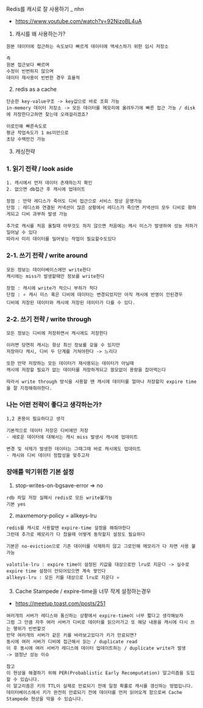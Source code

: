 Redis를 캐시로 잘 사용하기 _ nhn
- https://www.youtube.com/watch?v=92NizoBL4uA

1. 캐시를 왜 사용하는가?
```
원본 데이터에 접근하는 속도보다 빠르게 데이터에 액세스하기 위한 임시 저장소

즉 
원본 접근보다 빠르며
수정이 빈번하지 않으며
데이터 재사용이 빈번한 경우 효율적 
```
2. redis as a cache
```
단순한 key-value구조 -> key값으로 바로 조회 가능
in-memory 데이터 저장소 -> 모든 데이터를 메모리에 올려두기에 빠른 접근 가능 / disk에 저장한다고하면 찾는데 오래걸리겠죠?

이로인해 빠른속도로
평균 작업속도가 1 ms미만으로
초당 수백만건 가능 
```

3. 캐싱전략

### 1. 읽기 전략 / look aside
```
1. 캐시에서 먼저 데이터 존재하는지 확인
2. 없으면 db접근 후 캐시에 업데이트

장점 : 만약 레디스가 죽어도 디비 접근으로 서비스 정상 운영가능
단점 : 레디스와 연결된 커넥션이 많은 상황에서 레디스가 죽으면 커넥션이 모두 디비로 향하게되고 디비 과부하 발생 가능

추가로 캐시를 처음 올릴때 아무것도 하지 않으면 처음에는 캐시 미스가 발생하여 성능 저하가 일어날 수 있다
따라서 미리 데이터를 밀어넣는 작업이 필요할수도있다
```

### 2-1. 쓰기 전략 / write around
```
모든 정보는 데이터베이스에만 write한다
캐시에는 miss가 발생할때만 정보를 write한다

장점 : 캐시에 write가 적으니 부하가 적다
단점 : ⭐️ 캐시 미스 혹은 디비에 데이터는 변경되었지만 아직 캐시에 반영이 안된경우
디비에 저장된 데이터와 캐시에 저장된 데이터가 다를 수 있다.
```
### 2-2. 쓰기 전략 / write through
```
모든 정보는 디비에 저장하면서 캐시에도 저장한다

이러면 당연히 캐시는 항상 최신 정보를 갖을 수 있지만
저장마다 캐시, 디비 두 단계를 거쳐야한다 -> 느리다

또한 만약 저장하는 모든 데이터가 재사용되는 데이터가 아닐때 
캐시에 저장할 필요가 없는 데이터를 저장하게되고 쓸모없이 용량을 잡아먹는다

따라서 write through 방식을 사용할 땐 캐시에 데이터를 얼마나 저장할지 expire time을 잘 지정해줘야한다. 
```

### 나는 어떤 전략이 좋다고 생각하는가?
```
1,2 혼용이 필요하다고 생각

기본적으로 데이터 저장은 디비에만 저장
- 새로운 데이터에 대해서는 캐시 miss 발생시 캐시에 업데이트

변경 및 삭제가 발생한 데이터는 그때그때 바로 캐시에도 업데이트
- 캐시와 디비 데이터 정합성을 맞추고자
```

### 장애를 막기위한 기본 설정
1. stop-writes-on-bgsave-error => no
```
rdb 파일 저장 실패시 redis로 모든 write불가능
기본 yes
```
2. maxmemory-policy = allkeys-lru
```
redis를 캐시로 사용할땐 expire-time 설정을 해줘야한다
그런데 추가로 메모리가 다 찼을때 어떻게 동작할지 설정도 필요하다

기본은 no-eviction으로 기존 데이터를 삭제하지 않고 그로인해 메모리가 다 차면 사용 불가능

valotile-lru : expire time이 설정된 키값을 대상으로만 lru로 지운다 -> 실수로 expire time 설정이 안되어있으면 계속 쌓인다
allkeys-lru : 모든 키를 대상으로 lru로 지운다 ⭐️

```
3. Cache Stampede / expire-time을 너무 작게 설정하는경우
- https://meetup.toast.com/posts/251
```
여러개의 서버가 레디스와 통신하는 상황에서 expire-time이 너무 짧다고 생각해보자
그럼 그 만큼 자주 여러 서버가 디비로 데이터를 읽으러가고 또 해당 내용을 캐시에 다시 쓰는 행위가 빈번할것
만약 여러개의 서버가 같은 키를 바라보고있다가 키가 만료되면?
동시에 여러 서버가 디비에 접근해서 읽는 / duplicate read
이 후 동시에 여러 서버가 레디스에 데이터 업데이트하는 / duplicate write가 발생
-> 엄청난 성능 이슈

참고
이 현상을 해결하기 위해 PER(Probablistic Early Recomputation) 알고리즘을 도입할 수 있습니다.
이 알고리즘은 키의 TTL이 실제로 만료되기 전에 일정 확률로 캐시를 갱신하는 방법입니다. 
데이터베이스에서 키가 완전히 만료되기 전에 데이터를 먼저 읽어오게 함으로써 Cache Stampede 현상을 막을 수 있습니다.
```


